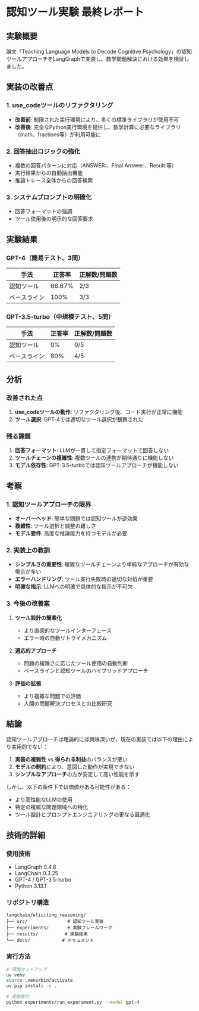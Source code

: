 # 認知ツール実験 最終レポート

## 実験概要

論文「Teaching Language Models to Decode Cognitive Psychology」の認知ツールアプローチをLangGraphで実装し、数学問題解決における効果を検証しました。

## 実装の改善点

### 1. use_codeツールのリファクタリング
- **改善前**: 制限された実行環境により、多くの標準ライブラリが使用不可
- **改善後**: 完全なPython実行環境を提供し、数学計算に必要なライブラリ（math、fractions等）が利用可能に

### 2. 回答抽出ロジックの強化
- 複数の回答パターンに対応（ANSWER:、Final Answer:、Result:等）
- 実行結果からの自動抽出機能
- 推論トレース全体からの回答検索

### 3. システムプロンプトの明確化
- 回答フォーマットの強調
- ツール使用後の明示的な回答要求

## 実験結果

### GPT-4（簡易テスト、3問）
| 手法 | 正答率 | 正解数/問題数 |
|------|--------|---------------|
| 認知ツール | 66.67% | 2/3 |
| ベースライン | 100% | 3/3 |

### GPT-3.5-turbo（中規模テスト、5問）
| 手法 | 正答率 | 正解数/問題数 |
|------|--------|---------------|
| 認知ツール | 0% | 0/5 |
| ベースライン | 80% | 4/5 |

## 分析

### 改善された点
1. **use_codeツールの動作**: リファクタリング後、コード実行が正常に機能
2. **ツール選択**: GPT-4では適切なツール選択が観察された

### 残る課題
1. **回答フォーマット**: LLMが一貫して指定フォーマットで回答しない
2. **ツールチェーンの複雑性**: 複数ツールの連携が期待通りに機能しない
3. **モデル依存性**: GPT-3.5-turboでは認知ツールアプローチが機能しない

## 考察

### 1. 認知ツールアプローチの限界
- **オーバーヘッド**: 簡単な問題では認知ツールが逆効果
- **複雑性**: ツール選択と調整の難しさ
- **モデル要件**: 高度な推論能力を持つモデルが必要

### 2. 実装上の教訓
- **シンプルさの重要性**: 複雑なツールチェーンより単純なアプローチが有効な場合が多い
- **エラーハンドリング**: ツール実行失敗時の適切な対処が重要
- **明確な指示**: LLMへの明確で具体的な指示が不可欠

### 3. 今後の改善案
1. **ツール設計の簡素化**
   - より直感的なツールインターフェース
   - エラー時の自動リトライメカニズム

2. **適応的アプローチ**
   - 問題の複雑さに応じたツール使用の自動判断
   - ベースラインと認知ツールのハイブリッドアプローチ

3. **評価の拡張**
   - より複雑な問題での評価
   - 人間の問題解決プロセスとの比較研究

## 結論

認知ツールアプローチは理論的には興味深いが、現在の実装では以下の理由により実用的でない：

1. **実装の複雑性** vs **得られる利益**のバランスが悪い
2. **モデルの制約**により、意図した動作が実現できない
3. **シンプルなアプローチ**の方が安定して高い性能を示す

しかし、以下の条件下では価値がある可能性がある：
- より高性能なLLMの使用
- 特定の複雑な問題領域への特化
- ツール設計とプロンプトエンジニアリングの更なる最適化

## 技術的詳細

### 使用技術
- LangGraph 0.4.8
- LangChain 0.3.25
- GPT-4 / GPT-3.5-turbo
- Python 3.13.1

### リポジトリ構造
```
langchain/eliciting_reasoning/
├── src/               # 認知ツール実装
├── experiments/       # 実験フレームワーク
├── results/          # 実験結果
└── docs/            # ドキュメント
```

### 実行方法
```bash
# 環境セットアップ
uv venv
source .venv/bin/activate
uv pip install -e .

# 実験実行
python experiments/run_experiment.py --model gpt-4
```